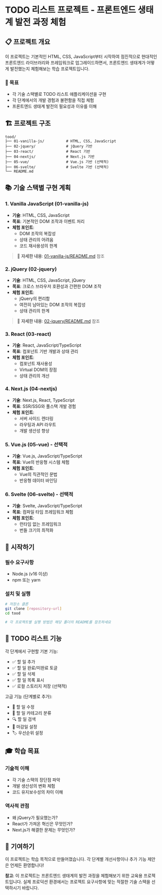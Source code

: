 # TODO 리스트 프로젝트 - 프론트엔드 생태계 발전 과정 체험

## 📋 프로젝트 개요

이 프로젝트는 기본적인 HTML, CSS, JavaScript부터 시작하여 점진적으로 현대적인 프론트엔드 라이브러리와 프레임워크로 업그레이드하면서, 프론트엔드 생태계가 어떻게 발전했는지 체험해보는 학습 프로젝트입니다.

### 🎯 목표

-   각 기술 스택별로 TODO 리스트 애플리케이션을 구현
-   각 단계에서의 개발 경험과 불편함을 직접 체험
-   프론트엔드 생태계 발전의 필요성과 이유를 이해

## 🏗️ 프로젝트 구조

```
tood/
├── 01-vanilla-js/          # HTML, CSS, JavaScript
├── 02-jquery/              # jQuery 기반
├── 03-react/               # React 기반
├── 04-nextjs/              # Next.js 기반
├── 05-vue/                 # Vue.js 기반 (선택적)
├── 06-svelte/              # Svelte 기반 (선택적)
└── README.md
```

## 📚 기술 스택별 구현 계획

### 1. Vanilla JavaScript (01-vanilla-js)

-   **기술**: HTML, CSS, JavaScript
-   **목표**: 기본적인 DOM 조작과 이벤트 처리
-   **체험 포인트**:
    -   DOM 조작의 복잡성
    -   상태 관리의 어려움
    -   코드 재사용성의 한계

> 📖 **자세한 내용**: [01-vanilla-js/README.md](./01-vanilla-js/README.md) 참조

### 2. jQuery (02-jquery)

-   **기술**: HTML, CSS, JavaScript, jQuery
-   **목표**: 크로스 브라우저 호환성과 간편한 DOM 조작
-   **체험 포인트**:
    -   jQuery의 편리함
    -   여전히 남아있는 DOM 조작의 복잡성
    -   상태 관리의 한계

> 📖 **자세한 내용**: [02-jquery/README.md](./02-jquery/README.md) 참조

### 3. React (03-react)

-   **기술**: React, JavaScript/TypeScript
-   **목표**: 컴포넌트 기반 개발과 상태 관리
-   **체험 포인트**:
    -   컴포넌트 재사용성
    -   Virtual DOM의 장점
    -   상태 관리의 개선

### 4. Next.js (04-nextjs)

-   **기술**: Next.js, React, TypeScript
-   **목표**: SSR/SSG와 풀스택 개발 경험
-   **체험 포인트**:
    -   서버 사이드 렌더링
    -   라우팅과 API 라우트
    -   개발 생산성 향상

### 5. Vue.js (05-vue) - 선택적

-   **기술**: Vue.js, JavaScript/TypeScript
-   **목표**: Vue의 반응형 시스템 체험
-   **체험 포인트**:
    -   Vue의 직관적인 문법
    -   반응형 데이터 바인딩

### 6. Svelte (06-svelte) - 선택적

-   **기술**: Svelte, JavaScript/TypeScript
-   **목표**: 컴파일 타임 프레임워크 체험
-   **체험 포인트**:
    -   런타임 없는 프레임워크
    -   번들 크기의 최적화

## 🚀 시작하기

### 필수 요구사항

-   Node.js (v16 이상)
-   npm 또는 yarn

### 설치 및 실행

```bash
# 저장소 클론
git clone [repository-url]
cd tood

# 각 프로젝트별 실행 방법은 해당 폴더의 README를 참조하세요
```

## 📝 TODO 리스트 기능

각 단계에서 구현할 기본 기능:

-   ✅ 할 일 추가
-   ✅ 할 일 완료/미완료 토글
-   ✅ 할 일 삭제
-   ✅ 할 일 목록 표시
-   ✅ 로컬 스토리지 저장 (선택적)

고급 기능 (단계별로 추가):

-   🔄 할 일 수정
-   📂 할 일 카테고리 분류
-   🔍 할 일 검색
-   📅 마감일 설정
-   🏷️ 우선순위 설정

## 🎓 학습 목표

### 기술적 이해

-   각 기술 스택의 장단점 파악
-   개발 생산성의 변화 체험
-   코드 유지보수성의 차이 이해

### 역사적 관점

-   왜 jQuery가 필요했는가?
-   React가 가져온 혁신은 무엇인가?
-   Next.js가 해결한 문제는 무엇인가?

## 🤝 기여하기

이 프로젝트는 학습 목적으로 만들어졌습니다. 각 단계별 개선사항이나 추가 기능 제안은 언제든 환영합니다!

**참고**: 이 프로젝트는 프론트엔드 생태계의 발전 과정을 체험해보기 위한 교육용 프로젝트입니다. 실제 프로덕션 환경에서는 프로젝트 요구사항에 맞는 적절한 기술 스택을 선택하시기 바랍니다.
